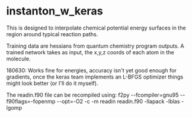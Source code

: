 # instanton_w_keras
This is designed to interpolate chemical potential energy surfaces in the
region around typical reaction paths.

Training data are hessians from quantum chemistry program outputs. A trained
network takes as input, the x,y,z coords of each atom in the molecule.

180630: Works fine for energies, accuracy isn't yet good enough for
gradients, once the keras team implements an L-BFGS optimizer things might
look better (or I'll do it myself).

The readin.f90 file can be recompiled using:
f2py --fcompiler=gnu95 --f90flags=-fopenmp --opt=-O2 -c -m readin readin.f90 -llapack -lblas -lgomp
